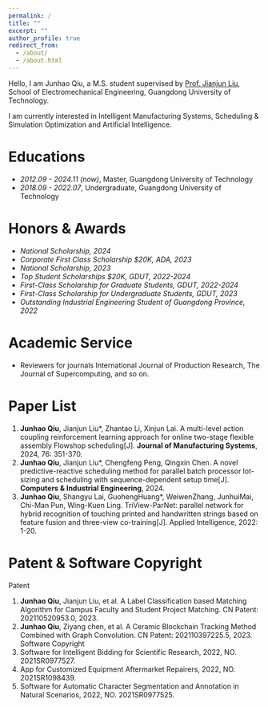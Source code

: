 ```yaml
---
permalink: /
title: ""
excerpt: ""
author_profile: true
redirect_from: 
  - /about/
  - /about.html
---
```


<span class='anchor' id='about-me'></span>

Hello, I am Junhao Qiu, a M.S. student supervised by [Prof. Jianjun Liu](https://jdgcxy.gdut.edu.cn/info/1099/2006.htm), School of Electromechanical Engineering, Guangdong University of Technology.

I am currently interested in Intelligent Manufacturing Systems, Scheduling & Simulation Optimization and Artificial Intelligence.

# Educations
- *2012.09 - 2024.11 (now)*, Master, Guangdong University of Technology
- *2018.09 - 2022.07*, Undergraduate, Guangdong University of Technology

# Honors & Awards
- *National Scholarship, 2024*
- *Corporate First Class Scholarship $20K, ADA, 2023*
- *National Scholarship, 2023*
- *Top Student Scholarships $20K, GDUT, 2022-2024*
- *First-Class Scholarship for Graduate Students, GDUT, 2022-2024*
- *First-Class Scholarship for Undergraduate Students, GDUT, 2023*
- *Outstanding Industrial Engineering Student of Guangdong Province, 2022*

# Academic Service
- Reviewers for journals International Journal of Production Research, The Journal of Supercomputing, and so on.


# Paper List
1. **Junhao Qiu**, Jianjun Liu*, Zhantao Li, Xinjun Lai. A multi-level action coupling reinforcement learning approach for online two-stage flexible assembly Flowshop scheduling[J]. **Journal of Manufacturing Systems**, 2024, 76: 351-370. 
2. **Junhao Qiu**, Jianjun Liu*, Chengfeng Peng, Qingxin Chen. A novel predictive-reactive scheduling method for parallel batch processor lot-sizing and scheduling with sequence-dependent setup time[J]. **Computers & Industrial Engineering**, 2024. 
3. **Junhao Qiu**, Shangyu Lai, GuohengHuang*, WeiwenZhang, JunhuiMai, Chi-Man Pun, Wing-Kuen Ling. TriView-ParNet: parallel network for hybrid recognition of touching printed and handwritten strings based on feature fusion and three-view co-training[J]. Applied Intelligence, 2022: 1-20.

# Patent & Software Copyright
Patent
1. **Junhao Qiu**, Jianjun Liu, et al. A Label Classification based Matching Algorithm for Campus Faculty and Student Project Matching. CN Patent: 202110520953.0, 2023. 
2. **Junhao Qiu**, Ziyang chen, et al. A Ceramic Blockchain Tracking Method Combined with Graph Convolution. CN Patent: 202110397225.5, 2023.
Software Copyright
1. Software for Intelligent Bidding for Scientific Research, 2022, NO. 2021SR0977527.
2. App for Customized Equipment Aftermarket Repairers, 2022, NO. 2021SR1098439.
3. Software for Automatic Character Segmentation and Annotation in Natural Scenarios, 2022, NO. 2021SR0977525.

